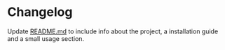 # Changelog

Update [README.md](README.md) to include info about the project, a installation guide and a small usage section.

